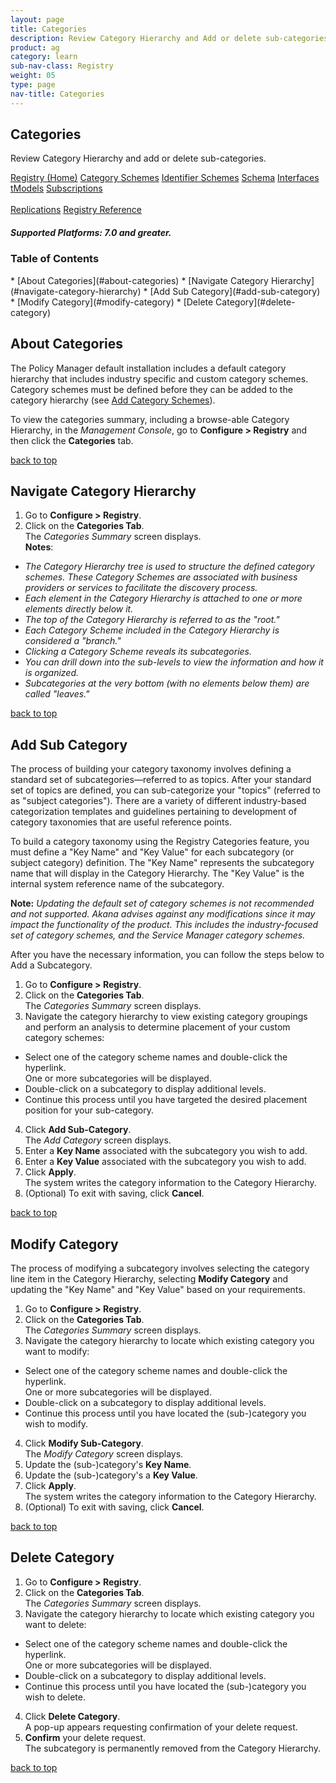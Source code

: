 ```yaml
---
layout: page
title: Categories
description: Review Category Hierarchy and Add or delete sub-categories.
product: ag
category: learn
sub-nav-class: Registry
weight: 05
type: page
nav-title: Categories
---
```



## Categories
Review Category Hierarchy and add or delete sub-categories.

<a href="../registry/registry_toc.html" class="button secondary">Registry (Home)</a> <a href="../registry/category_schemes.html" class="button secondary">Category Schemes</a> <a href="../registry/identifier_schemes.html" class="button secondary">Identifier Schemes</a> <a href="../registry/schema.html" class="button secondary">Schema</a> <a href="../registry/interfaces.html" class="button secondary">Interfaces</a> <a href="../registry/tmodels.html" class="button secondary">tModels</a> <a href="../registry/subscriptions.html" class="button secondary">Subscriptions</a> <br><br> <a href="../registry/replications.html" class="button secondary">Replications</a> <a href="../registry/registry_reference.html" class="button secondary">Registry Reference</a>
<h5 class="stamp">Supported Platforms: 7.0 and greater.</h5>

### Table of Contents
<div id="toc-marker"></div>
* [About Categories](#about-categories)
* [Navigate Category Hierarchy](#navigate-category-hierarchy)
* [Add Sub Category](#add-sub-category)
* [Modify Category](#modify-category)
* [Delete Category](#delete-category)



## About Categories

The Policy Manager default installation includes a default category hierarchy that includes industry specific and custom category schemes. Category schemes must be defined before they can be added to the category hierarchy (see [Add Category Schemes](../registry/category_schemes.html)).

To view the categories summary, including a browse-able Category Hierarchy, in the *Management Console*, go to **Configure > Registry** and then click the **Categories** tab.

<a href="#top">back to top</a> 


## Navigate Category Hierarchy

1. Go to **Configure > Registry**.
2. Click on the **Categories Tab**.  
The *Categories Summary* screen displays.  
**Notes**: 
  * *The Category Hierarchy tree is used to structure the defined category schemes. These Category Schemes are associated with business providers or services to facilitate the discovery process.* 
  * *Each element in the Category Hierarchy is attached to one or more elements directly below it.* 
  * *The top of the Category Hierarchy is referred to as the "root."* 
  * *Each Category Scheme included in the Category Hierarchy is considered a "branch."* 
  * *Clicking a Category Scheme reveals its subcategories.* 
  * *You can drill down into the sub-levels to view the information and how it is organized.* 
  * *Subcategories at the very bottom (with no elements below them) are called "leaves."*

<a href="#top">back to top</a> 


## Add Sub Category

The process of building your category taxonomy involves defining a standard set of subcategories—referred to as topics. After your standard set of topics are defined, you can sub-categorize your "topics" (referred to as "subject categories"). There are a variety of different industry-based categorization templates and guidelines pertaining to development of category taxonomies that are useful reference points.

To build a category taxonomy using the Registry Categories feature, you must define a "Key Name" and "Key Value" for each subcategory (or subject category) definition. The "Key Name" represents the subcategory name that will display in the Category Hierarchy. The "Key Value" is the internal system reference name of the subcategory.

**Note:** *Updating the default set of category schemes is not recommended and not supported. Akana advises against any modifications since it may impact the functionality of the product. This includes the industry-focused set of category schemes, and the Service Manager category schemes.*

After you have the necessary information, you can follow the steps below to Add a Subcategory.

1. Go to **Configure > Registry**.
2. Click on the **Categories Tab**.  
The *Categories Summary* screen displays.
3. Navigate the category hierarchy to view existing category groupings and perform an analysis to determine placement of your custom category schemes:
  * Select one of the category scheme names and double-click the hyperlink.  
  One or more subcategories will be displayed.
  * Double-click on a subcategory to display additional levels.
  * Continue this process until you have targeted the desired placement position for your sub-category.
4. Click **Add Sub-Category**.  
The *Add Category* screen displays.
5. Enter a **Key Name** associated with the subcategory you wish to add.
6. Enter a **Key Value** associated with the subcategory you wish to add.
7. Click **Apply**.  
The system writes the category information to the Category Hierarchy.
8. (Optional) To exit with saving, click **Cancel**. 

<a href="#top">back to top</a> 


## Modify Category

The process of modifying a subcategory involves selecting the category line item in the Category Hierarchy, selecting **Modify Category** and updating the "Key Name" and "Key Value" based on your requirements.

1. Go to **Configure > Registry**.
2. Click on the **Categories Tab**.  
The *Categories Summary* screen displays.
3. Navigate the category hierarchy to locate which existing category you want to modify:
  * Select one of the category scheme names and double-click the hyperlink.  
  One or more subcategories will be displayed.
  * Double-click on a subcategory to display additional levels.
  * Continue this process until you have located the (sub-)category you wish to modify.
4. Click **Modify Sub-Category**.  
The *Modify Category* screen displays.
5. Update the (sub-)category's **Key Name**.
6. Update the (sub-)category's a **Key Value**.
7. Click **Apply**.  
The system writes the category information to the Category Hierarchy.
8. (Optional) To exit with saving, click **Cancel**. 

<a href="#top">back to top</a> 


## Delete Category


1. Go to **Configure > Registry**.
2. Click on the **Categories Tab**.  
The *Categories Summary* screen displays.
3. Navigate the category hierarchy to locate which existing category you want to delete:
  * Select one of the category scheme names and double-click the hyperlink.  
  One or more subcategories will be displayed.
  * Double-click on a subcategory to display additional levels.
  * Continue this process until you have located the (sub-)category you wish to delete.
4. Click **Delete Category**.  
A pop-up appears requesting confirmation of your delete request.
5. **Confirm** your delete request.  
The subcategory is permanently removed from the Category Hierarchy.  

<a href="#top">back to top</a> 